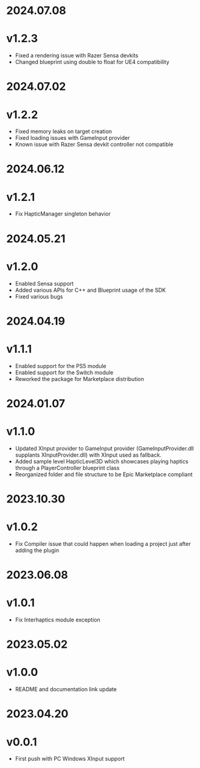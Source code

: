 # 2024.07.08
# v1.2.3

+ Fixed a rendering issue with Razer Sensa devkits
+ Changed blueprint using double to float for UE4 compatibility

# 2024.07.02
# v1.2.2

+ Fixed memory leaks on target creation
+ Fixed loading issues with GameInput provider
+ Known issue with Razer Sensa devkit controller not compatible

# 2024.06.12
# v1.2.1

+ Fix HapticManager singleton behavior

# 2024.05.21
# v1.2.0

+ Enabled Sensa support
+ Added various APIs for C++ and Blueprint usage of the SDK
+ Fixed various bugs 

# 2024.04.19
# v1.1.1

+ Enabled support for the PS5 module
+ Enabled support for the Switch module
+ Reworked the package for Marketplace distribution

# 2024.01.07
# v1.1.0

+ Updated XInput provider to GameInput provider (GameInputProvider.dll supplants XInputProvider.dll) with XInput used as fallback. 
+ Added sample level HapticLevel3D which showcases playing haptics through a PlayerController blueprint class
+ Reorganized folder and file structure to be Epic Marketplace compliant

# 2023.10.30
# v1.0.2

+ Fix Compiler issue that could happen when loading a project just after adding the plugin

# 2023.06.08
# v1.0.1

+ Fix Interhaptics module exception

# 2023.05.02
# v1.0.0

+ README and documentation link update

# 2023.04.20
# v0.0.1

+ First push with PC Windows XInput support
